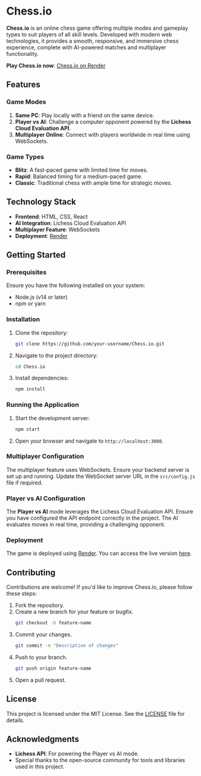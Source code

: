 # Chess.io  

**Chess.io** is an online chess game offering multiple modes and gameplay types to suit players of all skill levels. Developed with modern web technologies, it provides a smooth, responsive, and immersive chess experience, complete with AI-powered matches and multiplayer functionality.  

**Play Chess.io now**: [Chess.io on Render](https://chess-io-espy.onrender.com/)  

## Features  

### Game Modes  
1. **Same PC**: Play locally with a friend on the same device.  
2. **Player vs AI**: Challenge a computer opponent powered by the **Lichess Cloud Evaluation API**.  
3. **Multiplayer Online**: Connect with players worldwide in real time using WebSockets.  

### Game Types  
- **Blitz**: A fast-paced game with limited time for moves.  
- **Rapid**: Balanced timing for a medium-paced game.  
- **Classic**: Traditional chess with ample time for strategic moves.  

## Technology Stack  
- **Frontend**: HTML, CSS, React  
- **AI Integration**: Lichess Cloud Evaluation API  
- **Multiplayer Feature**: WebSockets  
- **Deployment**: [Render](https://render.com)  

## Getting Started  

### Prerequisites  
Ensure you have the following installed on your system:  
- Node.js (v14 or later)  
- npm or yarn  

### Installation  
1. Clone the repository:  
   ```bash  
   git clone https://github.com/your-username/Chess.io.git  
   ```  
2. Navigate to the project directory:  
   ```bash  
   cd Chess.io  
   ```  
3. Install dependencies:  
   ```bash  
   npm install  
   ```  

### Running the Application  
1. Start the development server:  
   ```bash  
   npm start  
   ```  
2. Open your browser and navigate to `http://localhost:3000`.  

### Multiplayer Configuration  
The multiplayer feature uses WebSockets. Ensure your backend server is set up and running. Update the WebSocket server URL in the `src/config.js` file if required.  

### Player vs AI Configuration  
The **Player vs AI** mode leverages the Lichess Cloud Evaluation API. Ensure you have configured the API endpoint correctly in the project. The AI evaluates moves in real time, providing a challenging opponent.  

### Deployment  
The game is deployed using [Render](https://render.com). You can access the live version [here](https://chess-io-espy.onrender.com/).  

## Contributing  
Contributions are welcome! If you'd like to improve Chess.io, please follow these steps:  
1. Fork the repository.  
2. Create a new branch for your feature or bugfix.  
   ```bash  
   git checkout -b feature-name  
   ```  
3. Commit your changes.  
   ```bash  
   git commit -m "Description of changes"  
   ```  
4. Push to your branch.  
   ```bash  
   git push origin feature-name  
   ```  
5. Open a pull request.  

## License  
This project is licensed under the MIT License. See the [LICENSE](LICENSE) file for details.  

## Acknowledgments  
- **Lichess API**: For powering the Player vs AI mode.  
- Special thanks to the open-source community for tools and libraries used in this project.  

